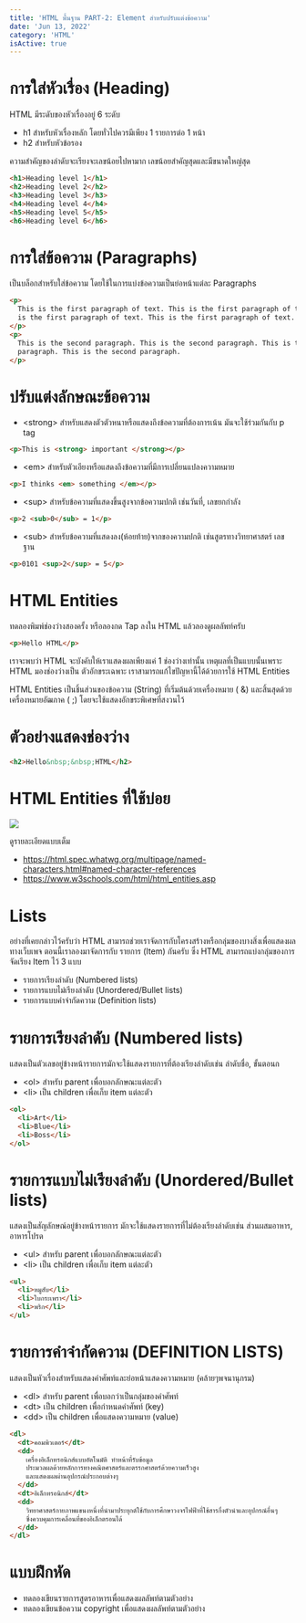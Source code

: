 ```yaml
---
title: 'HTML พื้นฐาน PART-2: Element สำหรับปรับแต่งข้อความ'
date: 'Jun 13, 2022'
category: 'HTML'
isActive: true
---
```


# การใส่หัวเรื่อง (Heading)

HTML มีระดับของหัวเรื่องอยู่ 6 ระดับ

- h1 สำหรับหัวเรื่องหลัก โดยทั่วไปควรมีเพียง 1 รายการต่อ 1 หน้า
- h2 สำหรับหัวข้อรอง

ความสำคัญของลำดับจะเรียงจะเลขน้อยไปหามาก เลขน้อยสำคัญสุดและมีขนาดใหญ่สุด

```html
<h1>Heading level 1</h1>
<h2>Heading level 2</h2>
<h3>Heading level 3</h3>
<h4>Heading level 4</h4>
<h5>Heading level 5</h5>
<h6>Heading level 6</h6>
```

# การใส่ข้อความ (Paragraphs)

เป็นบล็อกสำหรับใส่ข้อความ โดยใช้ในการแบ่งข้อความเป็นย่อหน้าแต่ละ Paragraphs

```html
<p>
  This is the first paragraph of text. This is the first paragraph of text. This
  is the first paragraph of text. This is the first paragraph of text.
</p>
<p>
  This is the second paragraph. This is the second paragraph. This is the second
  paragraph. This is the second paragraph.
</p>
```

# ปรับแต่งลักษณะข้อความ

- \<strong> สำหรับแสดงตัวตัวหนาหรือแสดงถึงข้อความที่ต้องการเน้น มันจะใช้ร่วมกันกับ p tag

```html
<p>This is <strong> important </strong></p>
```

- \<em> สำหรับตัวเอียงหรือแสดงถึงข้อความที่มีการเปลี่ยนแปลงความหมาย

```html
<p>I thinks <em> something </em></p>
```

- \<sup> สำหรับข้อความที่แสดงขึ้นสูงจากข้อความปกติ เช่นวันที่, เลขยกกำลัง

```html
<p>2 <sub>0</sub> = 1</p>
```

- \<sub> สำหรับข้อความที่แสดงลง(ห้อยท้าย)จากของความปกติ เช่นสูตรทางวิทยาศาสตร์ เลข ฐาน

```html
<p>0101 <sup>2</sup> = 5</p>
```

# HTML Entities

ทดลองพิมพ์ช่องว่างสองครั้ง หรือลองกด Tap ลงใน HTML แล้วลองดูผลลัพท์ครับ

```html
<p>Hello HTML</p>
```

เราจะพบว่า HTML จะบังคับให้เราแสดงผลเพียงแค่ 1 ช่องว่างเท่านั้น เหตุผลที่เป็นแบบนั้นเพราะ HTML มองช่องว่างเป็น ตัวอักขระเฉพาะ เราสามารถแก้ไขปัญหานี้ได้ด้วยการใช้ HTML Entities

HTML Entities เป็นชิ้นส่วนของข้อความ (String) ที่เริ่มต้นด้วยเครื่องหมาย ( &) และสิ้นสุดด้วยเครื่องหมายอัฒภาค ( ;) โดยจะใช้แสดงอักขระพิเศษที่สงวนไว้

# ตัวอย่างแสดงช่องว่าง

```html
<h2>Hello&nbsp;&nbsp;HTML</h2>
```

# HTML Entities ที่ใช้บ่อย

![](html-entities.png)

ดูรายละเอียดแบบเต็ม

- https://html.spec.whatwg.org/multipage/named-characters.html#named-character-references
- https://www.w3schools.com/html/html_entities.asp

# Lists

อย่างที่เคยกล่าวไว้ครับว่า HTML สามารถช่วยเราจัดการกับโครงสร้างหรือกลุ่มของบางสิ่งเพื่อแสดงผลทางเว็บเพจ ตอนนี้เราลองมาจัดการกับ รายการ (Item) กันครับ ซึ่ง HTML สามารถแบ่งกลุ่มของการจัดเรียง Item ไว้ 3 แบบ

- รายการเรียงลำดับ (Numbered lists)
- รายการแบบไม่เรียงลำดับ (Unordered/Bullet lists)
- รายการแบบคำจำกัดความ (Definition lists)

# รายการเรียงลำดับ (Numbered lists)

แสดงเป็นตัวเลขอยู่ข้างหน้ารายการมักจะใช้แสดงรายการที่ต้องเรียงลำดับเช่น ลำดับชื่อ, ขั้นตอนก

- \<ol> สำหรับ parent เพื่อบอกลักษณะแต่ละตัว
- \<li> เป็น children เพื่อเก็บ item แต่ละตัว

```html
<ol>
  <li>Art</li>
  <li>Blue</li>
  <li>Boss</li>
</ol>
```

# รายการแบบไม่เรียงลำดับ (Unordered/Bullet lists)

แสดงเป็นสัญลักษณ์อยู่ข้างหน้ารายการ มักจะใช้แสดงรายการที่ไม่ต้องเรียงลำดับเช่น ส่วนผสมอาหาร, อาหารโปรด

- \<ul> สำหรับ parent เพื่อบอกลักษณะแต่ละตัว
- \<li> เป็น children เพื่อเก็บ item แต่ละตัว

```html
<ul>
  <li>หมูสับ</li>
  <li>ใบกระเพรา</li>
  <li>พริก</li>
</ul>
```

# รายการคำจำกัดความ (DEFINITION LISTS)

แสดงเป็นหัวเรื่องสำหรับแสดงคำศัพท์และย่อหน้าแสดงความหมาย (คล้ายๆพจนานุกรม)

- \<dl> สำหรับ parent เพื่อบอกว่าเป็นกลุ่มของคำศัพท์
- \<dt> เป็น children เพื่อกำหนดคำศัพท์ (key)
- \<dd> เป็น children เพื่อแสดงความหมาย (value)

```html
<dl>
  <dt>คอมพิวเตอร์</dt>
  <dd>
    เครื่องอิเล็กทรอนิกส์แบบอัตโนมัติ ทำหน้าที่รับข้อมูล
    ประมวลผลด้วยหลักการทางคณิตศาสตร์และตรรกศาสตร์ด้วยความเร็วสูง
    และแสดงผลผ่านอุปกรณ์ประกอบต่างๆ
  </dd>
  <dt>อิเล็กทรอนิกส์</dt>
  <dd>
    วิทยาศาสตร์กายภาพแขนงหนึ่งที่นำมาประยุกต์ใช้กับการศึกษาวงจรไฟฟ้าที่ใช้สารกึ่งตัวนำและอุปกรณ์อื่นๆ
    ซึ่งควบคุมการเคลื่อนที่ของอิเล็กตรอนได้
  </dd>
</dl>
```

# แบบฝึกหัด

- ทดลองเขียนรายการสูตรอาหารเพื่อแสดงผลลัพท์ตามตัวอย่าง
- ทดลองเขียนข้อความ copyright เพื่อแสดงผลลัพท์ตามตัวอย่าง

